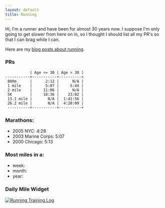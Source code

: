 ```yaml
---
layout: default
title: Running
---
```



Hi, I'm a runner and have been for almost 30 years now. I suppose I'm
only going to get slower from here on in, so I thought I should list
all my PR's so that I can brag while I can.

Here are my [blog posts about running](/blog/categories/running/).

### PRs

               | Age <= 30 | Age > 30 |
    -----------+-----------+----------+
     800m      |      2:12 |      N/A |
     1 mile    |      5:07 |     5:44 |
     2 mile    |     11:06 |      N/A |
     5K        |     18:36 |    23:02 |
     13.1 mile |       N/A |  1:41:56 |
     26.2 mile |       N/A |  4:28:09 |
     ----------+-----------+----------+

### Marathons:

- 2005 NYC: 4:28
- 2003 Marine Corps: 5:07
- 2000 Chicago: 5:13

### Most miles in a:

- week:
- month:
- year:


### Daily Mile Widget

<script src="http://www.dailymile.com/people/vkurup/training/widget.js" type="text/javascript"> </script><noscript><a href="http://www.dailymile.com/people/vkurup" title="Running Training Log"><img alt="Running Training Log" src="http://www.dailymile.com/images/badges/dailymile_badge_180x60_orange.gif" style="border: 0;" /></a></noscript>


